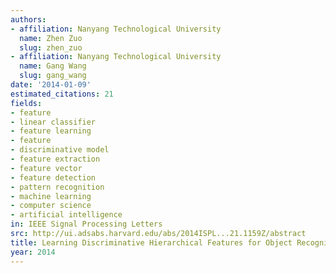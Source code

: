 ```yaml
---
authors:
- affiliation: Nanyang Technological University
  name: Zhen Zuo
  slug: zhen_zuo
- affiliation: Nanyang Technological University
  name: Gang Wang
  slug: gang_wang
date: '2014-01-09'
estimated_citations: 21
fields:
- feature
- linear classifier
- feature learning
- feature
- discriminative model
- feature extraction
- feature vector
- feature detection
- pattern recognition
- machine learning
- computer science
- artificial intelligence
in: IEEE Signal Processing Letters
src: http://ui.adsabs.harvard.edu/abs/2014ISPL...21.1159Z/abstract
title: Learning Discriminative Hierarchical Features for Object Recognition
year: 2014
---
```

